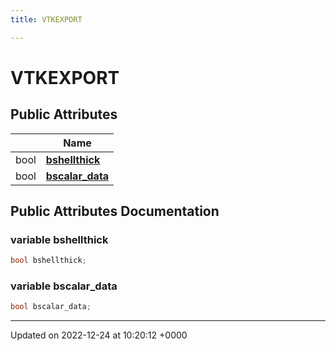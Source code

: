 ```yaml
---
title: VTKEXPORT

---
```


# VTKEXPORT





## Public Attributes

|                | Name           |
| -------------- | -------------- |
| bool | **[bshellthick](../Classes/structVTKEXPORT.md#variable-bshellthick)**  |
| bool | **[bscalar_data](../Classes/structVTKEXPORT.md#variable-bscalar-data)**  |

## Public Attributes Documentation

### variable bshellthick

```cpp
bool bshellthick;
```


### variable bscalar_data

```cpp
bool bscalar_data;
```


-------------------------------

Updated on 2022-12-24 at 10:20:12 +0000